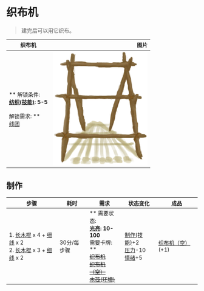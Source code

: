 # 织布机  
> 建完后可以用它织布。  
  
  织布机  |   图片   
 ----  |  ----:   
 ** 解锁条件: **<br>[纺织(技能)](Skill_Tailoring.md): 5-5<br><br>** 解锁需求: **<br>[线团](YarnFiber.md)  |  <img decoding="async" src="Sprite/Loom.png" href="a.md" style="max-width:300px;max-height:300px;">   
  
## 制作  
步骤  |  耗时  |  需求  |  状态变化  |  成品  
----  |  ----  |  ----  |  ----  |  ----  
1. [长木棍](StickLong.md) x 4 + [细线](CordFiber.md) x 2<br>2. [长木棍](StickLong.md) x 3 + [细线](CordFiber.md) x 2  |  30分/每步骤  |  ** 需要状态: **<br>[光亮](Light.md): 10-100<br>** 需要卡牌: **<br>~~[织布机](Loom.md)~~<br>~~[织布机（空）](LoomEmpty.md)~~<br>~~[木筏(环境)](Env_Raft.md)~~  |  [制作(技能)](Skill_Crafting.md)+2<br>[压力](Stress.md)-10<br>[情绪](Morale.md)+5  |  [织布机（空）](LoomEmpty.md)(+1)  


<script>document.title="织布机 - 卡牌生存百科 Card Survival Wiki";</script>